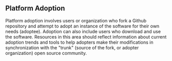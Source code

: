 ## Platform Adoption

Platform adoption involves users or organization who fork a Github repository and attempt to adopt an instance of the software for their own needs (adoptee). Adoption can also include users who download and use the software. Resources in this area should reflect information about current adoption trends and tools to help adopters make their modifications in synchronization with the "trunk" (source of the fork, or adopter organization) open source community.
